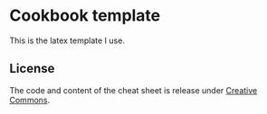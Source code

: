 # Cookbook template

This is the latex template I use.  

## License

The code and content of the cheat sheet is release under [Creative Commons](https://creativecommons.org/licenses/by/3.0/).